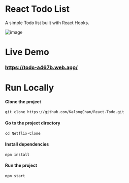 # React Todo List

A simple Todo list built with React Hooks.

![image](https://user-images.githubusercontent.com/82305211/215336486-588e1249-c53d-465b-8821-090c5ed4608d.png)


# Live Demo
### https://todo-a467b.web.app/


# Run Locally

#### Clone the project<br /> 
```git clone https://github.com/KalongChan/React-Todo.git```

#### Go to the project directory<br />
```cd Netflix-Clone```

#### Install dependencies<br />
```npm install```

#### Run the project<br />
```npm start```
